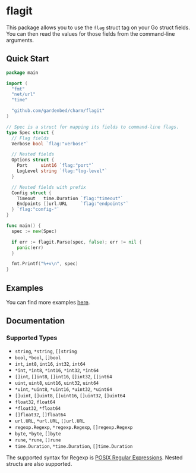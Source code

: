 # flagit

This package allows you to use the `flag` struct tag on your Go struct fields.
You can then read the values for those fields from the command-line arguments.

## Quick Start

```go
package main

import (
  "fmt"
  "net/url"
  "time"

  "github.com/gardenbed/charm/flagit"
)

// Spec is a struct for mapping its fields to command-line flags.
type Spec struct {
  // Flag fields
  Verbose bool `flag:"verbose"`

  // Nested fields
  Options struct {
    Port     uint16 `flag:"port"`
    LogLevel string `flag:"log-level"`
  }

  // Nested fields with prefix
  Config struct {
    Timeout   time.Duration `flag:"timeout"`
    Endpoints []url.URL     `flag:"endpoints"`
  } `flag:"config-"`
}

func main() {
  spec := new(Spec)

  if err := flagit.Parse(spec, false); err != nil {
    panic(err)
  }

  fmt.Printf("%+v\n", spec)
}
```

## Examples

You can find more examples [here](./example).

## Documentation

### Supported Types

  - `string`, `*string`, `[]string`
  - `bool`, `*bool`, `[]bool`
  - `int`, `int8`, `int16`, `int32`, `int64`
  - `*int`, `*int8`, `*int16`, `*int32`, `*int64`
  - `[]int`, `[]int8`, `[]int16`, `[]int32`, `[]int64`
  - `uint`, `uint8`, `uint16`, `uint32`, `uint64`
  - `*uint`, `*uint8`, `*uint16`, `*uint32`, `*uint64`
  - `[]uint`, `[]uint8`, `[]uint16`, `[]uint32`, `[]uint64`
  - `float32`, `float64`
  - `*float32`, `*float64`
  - `[]float32`, `[]float64`
  - `url.URL`, `*url.URL`, `[]url.URL`
  - `regexp.Regexp`, `*regexp.Regexp`, `[]regexp.Regexp`
  - `byte`, `*byte`, `[]byte`
  - `rune`, `*rune`, `[]rune`
  - `time.Duration`, `*time.Duration`, `[]time.Duration`

The supported syntax for Regexp is [POSIX Regular Expressions](https://en.wikibooks.org/wiki/Regular_Expressions/POSIX_Basic_Regular_Expressions).
Nested structs are also supported.
